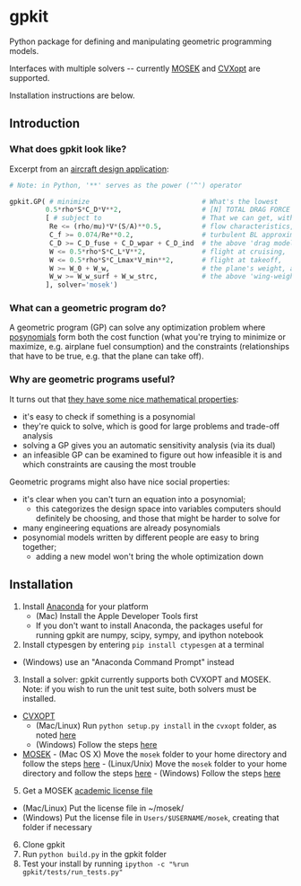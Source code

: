 # gpkit #

Python package for defining and manipulating geometric programming models.

Interfaces with multiple solvers -- currently [MOSEK](http://mosek.com) and [CVXopt](http://cvxopt.org/) are supported.

Installation instructions are below.

## Introduction ##

### What does gpkit look like?

Excerpt from an [aircraft design application](http://nbviewer.ipython.org/github/appliedopt/gpkit/blob/master/examples/ipynb/simpleaircraft.ipynb):

```python
# Note: in Python, '**' serves as the power ('^') operator

gpkit.GP( # minimize                            # What's the lowest
         0.5*rho*S*C_D*V**2,                    # [N] TOTAL DRAG FORCE
         [ # subject to                         # That we can get, with our
          Re <= (rho/mu)*V*(S/A)**0.5,          # flow characteristics,
          C_f >= 0.074/Re**0.2,                 # turbulent BL approximation,
          C_D >= C_D_fuse + C_D_wpar + C_D_ind  # the above 'drag model',
          W <= 0.5*rho*S*C_L*V**2,              # flight at cruising,
          W <= 0.5*rho*S*C_Lmax*V_min**2,       # flight at takeoff,     
          W >= W_0 + W_w,                       # the plane's weight, and
          W_w >= W_w_surf + W_w_strc,           # the above 'wing-weight model'?
         ], solver='mosek')
 ```

### What can a geometric program do?

A geometric program (GP) can solve any optimization problem where [posynomials](http://en.wikipedia.org/wiki/Posynomial) form both the cost function (what you're trying to minimize or maximize, e.g. airplane fuel consumption) and the constraints (relationships that have to be true, e.g. that the plane can take off). 

### Why are geometric programs useful?

It turns out that [they have some nice mathematical properties](http://stanford.edu/~boyd/papers/pdf/gp_tutorial.pdf):
  - it's easy to check if something is a posynomial
  - they're quick to solve, which is good for large problems and trade-off analysis
  - solving a GP gives you an automatic sensitivity analysis (via its dual)
  - an infeasible GP can be examined to figure out how infeasible it is and which constraints are causing the most trouble

Geometric programs might also have nice social properties:
  - it's clear when you can't turn an equation into a posynomial;
    - this categorizes the design space into variables computers should definitely be choosing, and those that might be harder to solve for
  - many engineering equations are already posynomials
  - posynomial models written by different people are easy to bring together;
      - adding a new model won't bring the whole optimization down

## Installation ##

1. Install [Anaconda](http://continuum.io/downloads) for your platform
   - (Mac) Install the Apple Developer Tools first
   - If you don't want to install Anaconda, the packages useful for running gpkit are numpy, scipy, sympy, and ipython notebook
2. Install ctypesgen by entering `pip install ctypesgen` at a terminal
  - (Windows) use an "Anaconda Command Prompt" instead
3. Install a solver: gpkit currently supports both CVXOPT and MOSEK. Note: if you wish to run the unit test suite, both solvers must be installed.
  - [CVXOPT](http://cvxopt.org/download/index.html) 
    - (Mac/Linux) Run `python setup.py install` in the `cvxopt` folder, as noted [here](http://cvxopt.org/install/index.html#standard-installation)
    - (Windows) Follow the steps [here](http://cvxopt.org/install/index.html#building-cvxopt-for-windows)
  -  [MOSEK](http://mosek.com/resources/downloads)
    -  (Mac OS X) Move the `mosek` folder to your home directory and follow the steps [here](http://docs.mosek.com/7.0/toolsinstall/Mac_OS_X_installation.html)
    -  (Linux/Unix) Move the `mosek` folder to your home directory and follow the steps [here](http://docs.mosek.com/7.0/toolsinstall/Linux_UNIX_installation_instructions.html)
    -  (Windows) Follow the steps [here](http://docs.mosek.com/7.0/toolsinstall/Windows_installation.html)
5. Get a MOSEK [academic license file](http://license.mosek.com/academic)
  - (Mac/Linux) Put the license file in ~/mosek/
  - (Windows) Put the license file in `Users/$USERNAME/mosek`, creating that folder if necessary
6. Clone gpkit
7. Run `python build.py` in the gpkit folder
8. Test your install by running `ipython -c "%run gpkit/tests/run_tests.py"`
